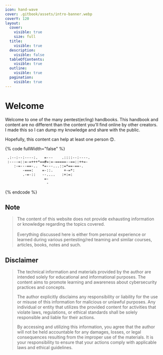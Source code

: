 ```yaml
---
icon: hand-wave
cover: .gitbook/assets/intro-banner.webp
coverY: 120
layout:
  cover:
    visible: true
    size: full
  title:
    visible: true
  description:
    visible: false
  tableOfContents:
    visible: true
  outline:
    visible: true
  pagination:
    visible: true
---
```


# Welcome

Welcome to one of the many pentest(er/ing) handbooks. This handbook and content are no different than the content you'll find online by other creators. I made this so I can dump my knowledge and share with the public.

Hopefully, this content can help at least one person 😊.

{% code fullWidth="false" %}
```
 .:--:--:----:.   =---    .::::--:----. 
 :----=::=-=+++*==#=:=-=====--==::++=-  
    :-=---==-..  *=---...::=*==-==-.    
        -===:    =-::.     +-=*:        
        .-=-::   --....   :+:=:         
                  =-                    
                   -                      
```
{% endcode %}

## Note

> The content of this website does not provide exhausting information or knowledge regarding the topics covered. \
> \
> Everything discussed here is either from personal experience or learned during various pentesting/red teaming and similar courses, articles, books, notes and such.

## Disclaimer

> The technical information and materials provided by the author are intended solely for educational and informational purposes. The content aims to promote learning and awareness about cybersecurity practices and concepts.
>
> The author explicitly disclaims any responsibility or liability for the use or misuse of this information for malicious or unlawful purposes. Any individual or entity that utilizes the provided content for activities that violate laws, regulations, or ethical standards shall be solely responsible and liable for their actions.
>
> By accessing and utilizing this information, you agree that the author will not be held accountable for any damages, losses, or legal consequences resulting from the improper use of the materials. It is your responsibility to ensure that your actions comply with applicable laws and ethical guidelines.
